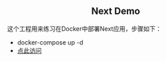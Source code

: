 ## <center>**Next Demo**</center>
这个工程用来练习在Docker中部署Next应用，步骤如下：
* docker-compose up -d
* [点此访问](http://localhost:3000)